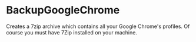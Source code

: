 # BackupGoogleChrome
Creates a 7zip archive which contains all your Google Chrome's profiles.
Of course you must have 7Zip installed on your machine.
